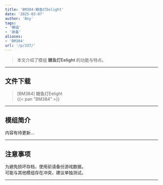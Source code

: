 ```yaml
---
title: 'BM384-鳗鱼灯Eelight'
date: '2025-03-07'
author: 'Bny'
tags:
- '模组'
- '装备'
aliases:
- 'BM384'
url: '/p/337/'
---
```


> 本文介绍了模组 **鳗鱼灯Eelight** 的功能与特点。

---

## 文件下载

> [BM384] 鳗鱼灯Eelight  
{{< pan "BM384" >}}  

---

## 模组简介

>  
内容有待更新...  

---

## 注意事项

>  
为避免损坏存档，使用前请备份游戏数据。  
可能与其他模组存在冲突，建议单独测试。  

---

